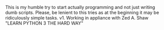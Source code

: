 This is my humble try to start actually programming and not just writing dumb scripts. Please, be lenient to this tries as at the beginning it may be ridiculously simple tasks.
v1. Working in appliance with Zed A. Shaw "LEARN PYTHON 3 THE HARD WAY"

